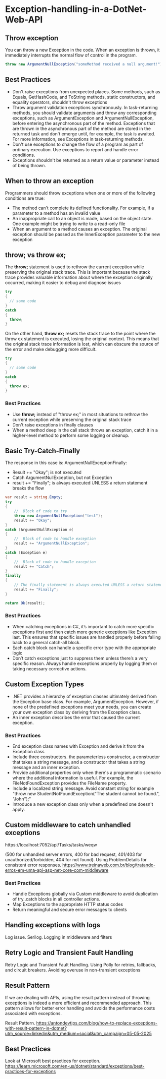 # Exception-handling-in-a-DotNet-Web-API

## Throw exception

You can throw a new Exception in the code.
When an exception is thrown, it immediately interrupts the normal flow of control in the program.

```cs
throw new ArgumentNullException("someMethod received a null argument!");
```

## Best Practices

- Don't raise exceptions from unexpected places. Some methods, such as Equals, GetHashCode, and ToString methods, static constructors, and equality operators, shouldn't throw exceptions
- Throw argument validation exceptions synchronously. In task-returning methods, you should validate arguments and throw any corresponding exceptions, such as ArgumentException and ArgumentNullException, before entering the asynchronous part of the method. Exceptions that are thrown in the asynchronous part of the method are stored in the returned task and don't emerge until, for example, the task is awaited. For more information, see Exceptions in task-returning methods.
- Don't use exceptions to change the flow of a program as part of ordinary execution. Use exceptions to report and handle error conditions.
- Exceptions shouldn't be returned as a return value or parameter instead of being thrown.

## When to throw an exception

Programmers should throw exceptions when one or more of the following conditions are true:

- The method can't complete its defined functionality. For example, if a parameter to a method has an invalid value
- An inappropriate call to an object is made, based on the object state. One example might be trying to write to a read-only file
- When an argument to a method causes an exception. The original exception should be passed as the InnerException parameter to the new exception

## throw; vs throw ex;

The **throw;** statement is used to rethrow the current exception while preserving the original stack trace. This is important because the stack trace provides valuable information about where the exception originally occurred, making it easier to debug and diagnose issues

```cs
try
{
  // some code
}
catch
{
  throw;
}
```

On the other hand, **throw ex;** resets the stack trace to the point where the throw ex statement is executed, losing the original context. This means that the original stack trace information is lost, which can obscure the source of the error and make debugging more difficult.

```cs
try
{
  // some code
}
catch
{
  throw ex;
}
```

### Best Practices

- Use **throw;** instead of "throw ex;" in most situations to rethrow the current exception while preserving the original stack trace
- Don't raise exceptions in finally clauses
- When a method deep in the call stack throws an exception, catch it in a higher-level method to perform some logging or cleanup.

## Basic Try-Catch-Finally

The response in this case is: ArgumentNullExceptionFinally:

- Result += "Okay"; is not executed
- Catch ArgumentNullException, but not Exception
- result += "Finally"; is always executed UNLESS a return statement breaks the flow

```cs
var result = string.Empty;
try
{
    //  Block of code to try
    throw new ArgumentNullException("test");
    result += "Okay";
}
catch (ArgumentNullException e)
{
    //  Block of code to handle exception
    result += "ArgumentNullException";
}
catch (Exception e)
{
    //  Block of code to handle exception
    result += "Catch";
}
finally
{
    // The finally statement is always executed UNLESS a return statement breaks the flow
    result += "Finally";
}

return Ok(result);
```
### Best Practices

- When catching exceptions in C#, it’s important to catch more specific exceptions first and then catch more generic exceptions like Exception last. This ensures that specific issues are handled properly before falling back to a general catch-all block.
- Each catch block can handle a specific error type with the appropriate logic
-  Don’t catch exceptions just to suppress them unless there’s a very specific reason. Always handle exceptions properly by logging them or taking necessary corrective actions.

## Custom Exception Types

- .NET provides a hierarchy of exception classes ultimately derived from the Exception base class. For example, ArgumentException. However, if none of the predefined exceptions meet your needs, you can create your own exception class by deriving from the Exception class.
- An inner exception describes the error that caused the current exception.

### Best Practices

- End exception class names with Exception and derive it from the Exception class
- Include three constructors. the parameterless constructor, a constructor that takes a string message, and a constructor that takes a string message and an inner exception.
- Provide additional properties only when there's a programmatic scenario where the additional information is useful. For example, the FileNotFoundException provides the FileName property.
- Include a localized string message. Avoid constant string for example "throw new StudentNotFoundException("The student cannot be found.", "John");"
- Introduce a new exception class only when a predefined one doesn't apply.

## Custom middleware to catch unhandled exceptions

https://localhost:7052/api/Tasks/tasks/weqw

(500 for unhandled server errors, 400 for bad request, 401/403 for unauthorized/forbidden, 404 for not found). Using ProblemDetails for consistent error responses. https://www.treinaweb.com.br/blog/tratando-erros-em-uma-api-asp-net-core-com-middleware

### Best Practices

- Handle Exceptions globally via Custom middleware to avoid duplication of try..catch blocks in all controller actions.
- Map Exceptions to the appropriate HTTP status codes
- Return meaningful and secure error messages to clients

## Handling exceptions with logs

Log issue. Serilog. Logging in middleware and filters

## Retry Logic and Transient Fault Handling

Retry Logic and Transient Fault Handling. Using Polly for retries, fallbacks, and circuit breakers. Avoiding overuse in non-transient exceptions

## Result Pattern

If we are dealing with APIs, using the result pattern instead of throwing exceptions is indeed a more efficient and recommended approach. This pattern allows for better error handling and avoids the performance costs associated with exceptions.

Result Pattern. https://antondevtips.com/blog/how-to-replace-exceptions-with-result-pattern-in-dotnet?utm_source=linkedin&utm_medium=social&utm_campaign=05-05-2025

## Best Practices

Look at Microsoft best practices for exception. https://learn.microsoft.com/en-us/dotnet/standard/exceptions/best-practices-for-exceptions


